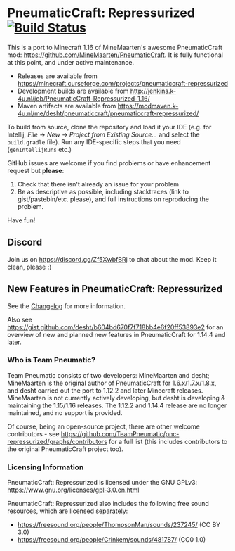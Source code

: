 # PneumaticCraft: Repressurized [![Build Status](https://jenkins.k-4u.nl/job/PneumaticCraft-Repressurized/badge/icon?style=plastic)](https://jenkins.k-4u.nl/job/PneumaticCraft-Repressurized)

This is a port to Minecraft 1.16 of MineMaarten's awesome PneumaticCraft mod: https://github.com/MineMaarten/PneumaticCraft.  It is fully functional at this point, and under active maintenance.

* Releases are available from https://minecraft.curseforge.com/projects/pneumaticcraft-repressurized
* Development builds are available from http://jenkins.k-4u.nl/job/PneumaticCraft-Repressurized-1.16/
* Maven artifacts are available from https://modmaven.k-4u.nl/me/desht/pneumaticcraft/pneumaticcraft-repressurized/

To build from source, clone the repository and load it your IDE (e.g. for Intellij, *File* -> *New* -> *Project from Existing Source...* and select the `build.gradle` file). Run any IDE-specific steps that you need (``genIntellijRuns`` etc.)

GitHub issues are welcome if you find problems or have enhancement request but **please**:
1. Check that there isn't already an issue for your problem
1. Be as descriptive as possible, including stacktraces (link to gist/pastebin/etc. please), and full instructions on reproducing the problem.

Have fun!

## Discord

Join us on https://discord.gg/Zf5XwbfBRj to chat about the mod.  Keep it clean, please :)

## New Features in PneumaticCraft: Repressurized

See the [Changelog](https://github.com/TeamPneumatic/pnc-repressurized/blob/1.16.4/Changelog.md) for more information.

Also see https://gist.github.com/desht/b604bd670f7f718bb4e6f20ff53893e2 for an overview of new and planned new features in PneumaticCraft for 1.14.4 and later.

### Who is Team Pneumatic?

Team Pneumatic consists of two developers: MineMaarten and desht; MineMaarten is the original author of PneumaticCraft for 1.6.x/1.7.x/1.8.x, and desht carried out the port to 1.12.2 and later Minecraft releases.  MineMaarten is not currently actively developing, but desht is developing & maintaining the 1.15/1.16 releases.  The 1.12.2 and 1.14.4 release are no longer maintained, and no support is provided.

Of course, being an open-source project, there are other welcome contributors - see https://github.com/TeamPneumatic/pnc-repressurized/graphs/contributors for a full list (this includes contributors to the original PneumaticCraft project too).

### Licensing Information

PneumaticCraft: Repressurized is licensed under the GNU GPLv3: https://www.gnu.org/licenses/gpl-3.0.en.html

PneumaticCraft: Repressurized also includes the following free sound resources, which are licensed separately:

* https://freesound.org/people/ThompsonMan/sounds/237245/ (CC BY 3.0)
* https://freesound.org/people/Crinkem/sounds/481787/ (CC0 1.0)

